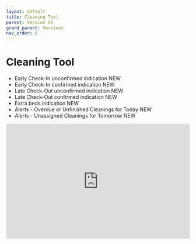 ```yaml
---
layout: default
title: Cleaning Tool
parent: Version 41
grand_parent: Versions
nav_order: 8
---
```


<style>
.responsive-video {
    position: relative;
    padding-bottom: 56.25%; /* Aspect ratio for 16:9 videos */
    padding-top: 30px;
    height: 0;
    overflow: hidden;
}

.responsive-video iframe,
.responsive-video object,
.responsive-video embed {
    position: absolute;
    top: 0;
    left: 0;
    width: 100%;
    height: 100%;
}
</style>

# Cleaning Tool

* Early Check-In unconfirmed indication <span class="label label-purple">NEW</span>
* Early Check-In confirmed indication <span class="label label-purple">NEW</span>
* Late Check-Out unconfirmed indication <span class="label label-purple">NEW</span>
* Late Check-Out confirmed indication <span class="label label-purple">NEW</span>
* Extra beds indication <span class="label label-purple">NEW</span>
* Alerts - Overdue or Unfinished Cleanings for Today <span class="label label-purple">NEW</span>
* Alerts - Unassigned Cleanings for Tomorrow <span class="label label-purple">NEW</span>

<div class="responsive-video">
    <iframe src="https://www.youtube.com/embed/vXrsFB5uLuE" frameborder="0" allowfullscreen></iframe>
</div>
